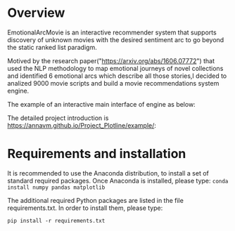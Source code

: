 # Overview
EmotionalArcMovie is an interactive recommender system  that supports discovery of unknown
           movies
                    with the desired
                    sentiment arc to go beyond the static ranked list paradigm.
                    
Motived by the research paper("https://arxiv.org/abs/1606.07772")
 that used the NLP methodology to map emotional journeys of novel collections and identified 6 emotional arcs which describe all those stories,I decided to analized 9000 movie scripts and build a movie recommendations system engine.
 
 The example of an interactive main interface of engine as below:

The detailed project introduction is https://annavm.github.io/Project_Plotline/example/:

# Requirements and installation
It is recommended to use the Anaconda distribution, to install a set of standard required packages. Once Anaconda is installed, please type:
```conda install numpy pandas matplotlib```

The additional required Python packages are listed in the file requirements.txt. In order to install them, please type:

```pip install -r requirements.txt```


